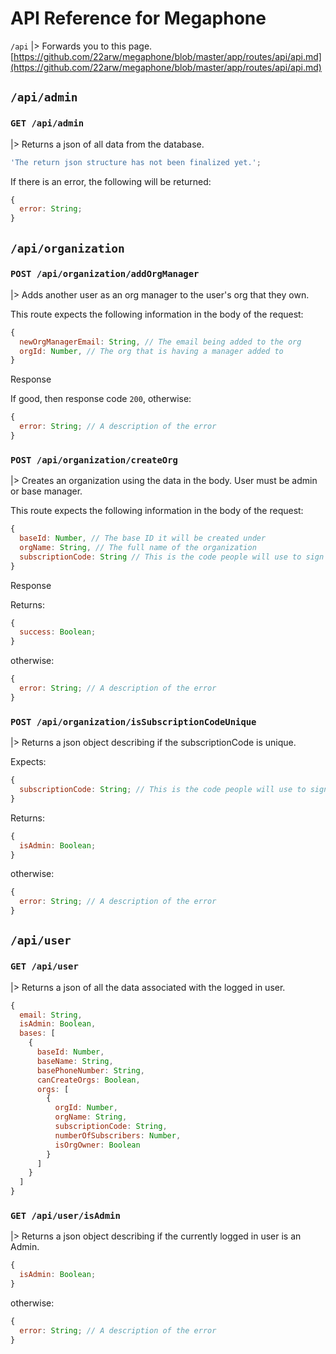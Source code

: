 # API Reference for Megaphone

`/api`
|> Forwards you to this page. [https://github.com/22arw/megaphone/blob/master/app/routes/api/api.md](https://github.com/22arw/megaphone/blob/master/app/routes/api/api.md)

## `/api/admin`

### `GET /api/admin`

|> Returns a json of all data from the database.

```javascript
'The return json structure has not been finalized yet.';
```

If there is an error, the following will be returned:

```javascript
{
  error: String;
}
```

## `/api/organization`

### `POST /api/organization/addOrgManager`

|> Adds another user as an org manager to the user's org that they own.

This route expects the following information in the body of the request:

```javascript
{
  newOrgManagerEmail: String, // The email being added to the org
  orgId: Number, // The org that is having a manager added to
}
```

Response

If good, then response code `200`, otherwise:

```javascript
{
  error: String; // A description of the error
}
```

### `POST /api/organization/createOrg`

|> Creates an organization using the data in the body. User must be admin or base manager.

This route expects the following information in the body of the request:

```javascript
{
  baseId: Number, // The base ID it will be created under
  orgName: String, // The full name of the organization
  subscriptionCode: String // This is the code people will use to sign up for the organization.
}
```

Response

Returns:

```javascript
{
  success: Boolean;
}
```

otherwise:

```javascript
{
  error: String; // A description of the error
}
```

### `POST /api/organization/isSubscriptionCodeUnique`

|> Returns a json object describing if the subscriptionCode is unique.

Expects:

```javascript
{
  subscriptionCode: String; // This is the code people will use to sign up for the organization.
}
```

Returns:

```javascript
{
  isAdmin: Boolean;
}
```

otherwise:

```javascript
{
  error: String; // A description of the error
}
```

## `/api/user`

### `GET /api/user`

|> Returns a json of all the data associated with the logged in user.

```javascript
{
  email: String,
  isAdmin: Boolean,
  bases: [
    {
      baseId: Number,
      baseName: String,
      basePhoneNumber: String,
      canCreateOrgs: Boolean,
      orgs: [
        {
          orgId: Number,
          orgName: String,
          subscriptionCode: String,
          numberOfSubscribers: Number,
          isOrgOwner: Boolean
        }
      ]
    }
  ]
}
```

### `GET /api/user/isAdmin`

|> Returns a json object describing if the currently logged in user is an Admin.

```javascript
{
  isAdmin: Boolean;
}
```

otherwise:

```javascript
{
  error: String; // A description of the error
}
```
